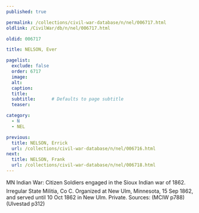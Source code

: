 ```yaml
---
published: true

permalink: /collections/civil-war-database/n/nel/006717.html
oldlink: /CivilWar/db/n/nel/006717.html

oldid: 006717

title: NELSON, Ever

pagelist:
  exclude: false
  order: 6717
  image: 
  alt:
  caption:
  title:
  subtitle:      # Defaults to page subtitle
  teaser:

category: 
  - N 
  - NEL

previous:
  title: NELSON, Errick
  url: /collections/civil-war-database/n/nel/006716.html  
next:
  title: NELSON, Frank
  url: /collections/civil-war-database/n/nel/006718.html   
---
```

MN Indian War: &#147;Citizen Soldiers engaged in the Sioux Indian war of 1862&#148;. Irregular State Militia, Co C. Organized at New Ulm, Minnesota, 15 Sep 1862, and served until 10 Oct 1862 in New Ulm. Private. Sources: (MCIW p788) (Ulvestad p312)